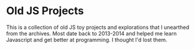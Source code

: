 # Old JS Projects

This is a collection of old JS toy projects and explorations that I unearthed from the archives. Most date back to 2013-2014 and helped me learn Javascript and get better at programming. I thought I'd lost them.